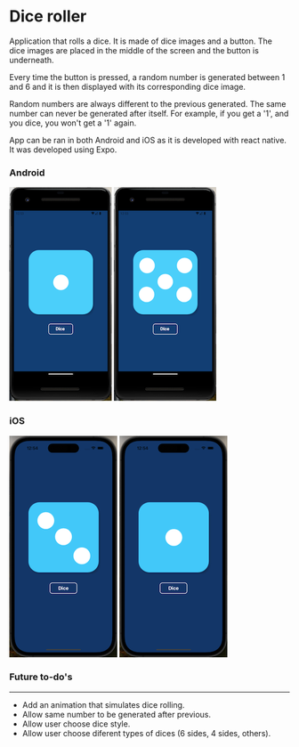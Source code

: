 # Dice roller

Application that rolls a dice. It is made of dice images and a button. The dice images are placed in the middle of the screen and the button is underneath.

Every time the button is pressed, a random number is generated between 1 and 6 and it is then displayed with its corresponding dice image.

Random numbers are always different to the previous generated. The same number can never be generated after itself. For example, if you get a '1', and you dice, you won't get a '1' again.

App can be ran in both Android and iOS as it is developed with react native. It was developed using Expo.

### Android
![Android screnshot: dice 1](https://github.com/lucirs7/rn_learn-DiceRoller/blob/master/screenshots/ss-android1-small.png) ![Android screnshot: dice 5](https://github.com/lucirs7/rn_learn-DiceRoller/blob/master/screenshots/ss-android2-small.png)

### iOS
![iOS screnshot: dice 3](https://github.com/lucirs7/rn_learn-DiceRoller/blob/master/screenshots/ss-ios1-small.png) ![iOS screnshot: dice 1](https://github.com/lucirs7/rn_learn-DiceRoller/blob/master/screenshots/ss-ios2-small.png)

### Future to-do's
---
- Add an animation that simulates dice rolling.
- Allow same number to be generated after previous.
- Allow user choose dice style.
- Allow user choose diferent types of dices (6 sides, 4 sides, others).